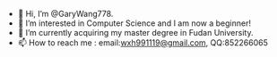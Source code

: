 - 👋 Hi, I’m @GaryWang778.
- 👀 I’m interested in Computer Science and I am now a beginner!
- 🌱 I’m currently acquiring my master degree in Fudan University.
- 📫 How to reach me : email:wxh991119@gmail.com, QQ:852266065

<!---
GaryWang778/GaryWang778 is a ✨ special ✨ repository because its `README.md` (this file) appears on your GitHub profile.
You can click the Preview link to take a look at your changes.
--->
